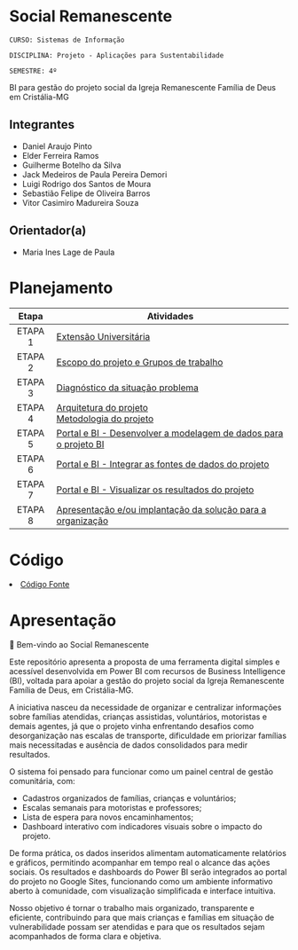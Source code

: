 # Social Remanescente

`CURSO: Sistemas de Informação`

`DISCIPLINA: Projeto - Aplicações para Sustentabilidade`

`SEMESTRE: 4º`

BI para gestão do projeto social da Igreja Remanescente Família de Deus em Cristália-MG

## Integrantes

- Daniel Araujo Pinto
- Elder Ferreira Ramos
- Guilherme Botelho da Silva
- Jack Medeiros de Paula Pereira Demori
- Luigi Rodrigo dos Santos de Moura
- Sebastião Felipe de Oliveira Barros
- Vitor Casimiro Madureira Souza

## Orientador(a)

- Maria Ines Lage de Paula

# Planejamento

|  Etapa  | Atividades                                                                                          |
| :-----: | --------------------------------------------------------------------------------------------------- |
| ETAPA 1 | [Extensão Universitária]()
| ETAPA 2 | [Escopo do projeto e Grupos de trabalho](escopo.md)                                                 |
| ETAPA 3 | [Diagnóstico da situação problema](diagnostico.md)                                                  |
| ETAPA 4 | [Arquitetura do projeto]()<br>[Metodologia do projeto]()                                            |
| ETAPA 5 | [Portal e BI - Desenvolver a modelagem de dados para o projeto BI]()                                |
| ETAPA 6 | [Portal e BI - Integrar as fontes de dados do projeto]()                                            |
| ETAPA 7 | [Portal e BI - Visualizar os resultados do projeto]()                                               |
| ETAPA 8 | [Apresentação e/ou implantação da solução para a organização]()                                     |

# Código

<li><a href=""> Código Fonte</a></li>

# Apresentação

👋 Bem-vindo ao Social Remanescente

Este repositório apresenta a proposta de uma ferramenta digital simples e acessível desenvolvida em Power BI com recursos de Business Intelligence (BI), voltada para apoiar a gestão do projeto social da Igreja Remanescente Família de Deus, em Cristália-MG.

A iniciativa nasceu da necessidade de organizar e centralizar informações sobre famílias atendidas, crianças assistidas, voluntários, motoristas e demais agentes, já que o projeto vinha enfrentando desafios como desorganização nas escalas de transporte, dificuldade em priorizar famílias mais necessitadas e ausência de dados consolidados para medir resultados.

O sistema foi pensado para funcionar como um painel central de gestão comunitária, com:

* Cadastros organizados de famílias, crianças e voluntários;
* Escalas semanais para motoristas e professores;
* Lista de espera para novos encaminhamentos;
* Dashboard interativo com indicadores visuais sobre o impacto do projeto.

De forma prática, os dados inseridos alimentam automaticamente relatórios e gráficos, permitindo acompanhar em tempo real o alcance das ações sociais. Os resultados e dashboards do Power BI serão integrados ao portal do projeto no Google Sites, funcionando como um ambiente informativo aberto à comunidade, com visualização simplificada e interface intuitiva.

Nosso objetivo é tornar o trabalho mais organizado, transparente e eficiente, contribuindo para que mais crianças e famílias em situação de vulnerabilidade possam ser atendidas e para que os resultados sejam acompanhados de forma clara e objetiva.
